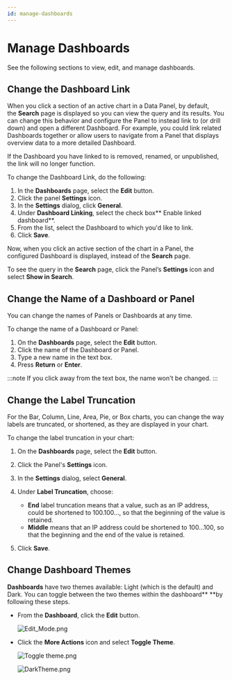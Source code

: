 ```yaml
---
id: manage-dashboards
---
```


# Manage Dashboards

See the following sections to view, edit, and manage dashboards.

## Change the Dashboard Link

When you click a section of an active chart in a Data Panel, by default, the **Search** page is displayed so you can view the query and its results. You can change this behavior and configure the Panel to instead link to (or drill down) and open a different Dashboard. For example, you could link related Dashboards together or allow users to navigate from a Panel that displays overview data to a more detailed Dashboard.

If the Dashboard you have linked to is removed, renamed, or unpublished, the link will no longer function.

To change the Dashboard Link, do the following:

1. In the **Dashboards** page, select the **Edit** button.
1. Click the panel **Settings** icon.
1. In the **Settings** dialog, click **General**.
1. Under **Dashboard Linking**, select the check box** Enable linked dashboard**.
1. From the list, select the Dashboard to which you'd like to link.
1. Click **Save**.

Now, when you click an active section of the chart in a Panel, the configured Dashboard is displayed, instead of the **Search** page.

To see the query in the **Search** page, click the Panel’s **Settings** icon and select **Show in Search**.

## Change the Name of a Dashboard or Panel

You can change the names of Panels or Dashboards at any time. 

To change the name of a Dashboard or Panel:

1. On the **Dashboards** page, select the **Edit** button.
1. Click the name of the Dashboard or Panel.
1. Type a new name in the text box.
1. Press **Return** or **Enter**.

:::note
If you click away from the text box, the name won't be changed.
:::

## Change the Label Truncation

For the Bar, Column, Line, Area, Pie, or Box charts, you can change the way labels are truncated, or shortened, as they are displayed in your chart.

To change the label truncation in your chart:

1. On the **Dashboards** page, select the **Edit** button.
1. Click the Panel's **Settings** icon.
1. In the **Settings** dialog, select **General**.
1. Under **Label Truncation**, choose:

    * **End** label truncation means that a value, such as an IP address, could be shortened to 100.100..., so that the beginning of the value is retained.
    * **Middle** means that an IP address could be shortened to 100...100, so that the beginning and the end of the value is retained.

1. Click **Save**.

## Change Dashboard Themes

**Dashboards** have two themes available: Light (which is the default) and Dark. You can toggle between the two themes within the dashboard** **by following these steps.

* From the **Dashboard**, click the **Edit** button.

    ![Edit_Mode.png](/img/dashboards/Edit_Mode.png)

* Click the **More Actions** icon and select **Toggle Theme**. 

    ![Toggle theme.png](/img/dashboards/Toggle-theme.png)
    
    ![DarkTheme.png](/img/dashboards/DarkTheme.png)

    